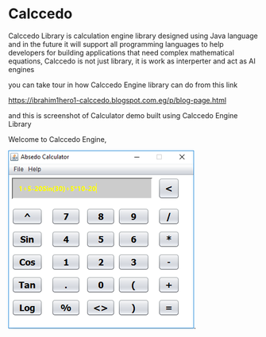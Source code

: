 # Calccedo
Calccedo Library is calculation engine library designed using Java language and in the future it will support all programming languages to help developers for building applications that need complex mathematical equations, Calccedo is not just library, it is work as interperter and act as AI engines



you can take tour in how Calccedo Engine library can do from this link

https://ibrahim1hero1-calccedo.blogspot.com.eg/p/blog-page.html





and this is screenshot of Calculator demo built using Calccedo Engine Library

Welcome to Calccedo Engine,

![alt tag](https://raw.githubusercontent.com/ibrahim1hero1/calccedo/master/readme/images/2017-02-03_001636.png).   


